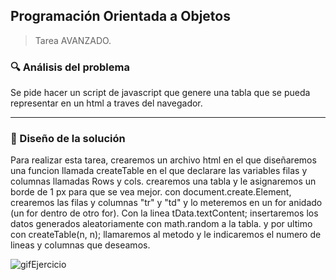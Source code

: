 ## Programación Orientada a Objetos




> Tarea AVANZADO.



### 🔍 Análisis del problema




Se pide hacer un script de javascript que genere una tabla que se pueda representar en un html a traves del navegador.


---


### 📐 Diseño de la solución




Para realizar esta tarea, crearemos un archivo html en el que diseñaremos una funcion llamada createTable en el que declarare las variables filas y columnas llamadas Rows y cols.
crearemos una tabla y le asignaremos un borde de 1 px para que se vea mejor.
con document.create.Element, crearemos las filas y columnas "tr" y "td"
y lo meteremos en un for anidado (un for dentro de otro for). Con la linea tData.textContent; insertaremos los datos generados aleatoriamente con math.random a la tabla.
y por ultimo con createTable(n, n); llamaremos al metodo y le indicaremos el numero de lineas y columnas que deseamos.






![gifEjercicio](https://user-images.githubusercontent.com/95092587/198666507-a0bb5d75-0134-4d83-bd4e-8ba3b4120847.gif)


